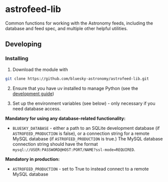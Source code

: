# astrofeed-lib
Common functions for working with the Astronomy feeds, including the database and feed spec, and multiple other helpful utilities.

## Developing

### Installing

1. Download the module with

```bash
git clone https://github.com/bluesky-astronomy/astrofeed-lib.git
```

2. Ensure that you have uv installed to manage Python (see the [development guide](https://github.com/bluesky-astronomy/development-guide))

3. Set up the environment variables (see below) - only necessary if you need database access.

**Mandatory for using any database-related functionality:**
* `BLUESKY_DATABASE` - either a path to an SQLite development database (if `ASTROFEED_PRODUCTION` is false), or a connection string for a remote MySQL database (if `ASTROFEED_PRODUCTION` is true.) The MySQL database connection string should have the format `mysql://USER:PASSWORD@HOST:PORT/NAME?ssl-mode=REQUIRED`.

**Mandatory in production:**
* `ASTROFEED_PRODUCTION` - set to True to instead connect to a remote MySQL database
